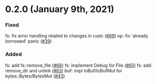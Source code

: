 # 0.2.0 (January 9th, 2021)

### Fixed
fs: fix error handling related to changes in rustc ([#69])
op: fix 'already borrowed' panic ([#39])

### Added
fs: add fs::remove_file ([#66])
fs: implement Debug for File ([#65])
fs: add remove_dir and unlink ([#63])
buf: impl IoBuf/IoBufMut for bytes::Bytes/BytesMut ([#43])

[#69]: https://github.com/tokio-rs/tokio-uring/pull/69
[#66]: https://github.com/tokio-rs/tokio-uring/pull/66
[#65]: https://github.com/tokio-rs/tokio-uring/pull/65
[#63]: https://github.com/tokio-rs/tokio-uring/pull/63
[#39]: https://github.com/tokio-rs/tokio-uring/pull/39
[#43]: https://github.com/tokio-rs/tokio-uring/pull/43